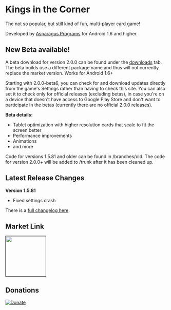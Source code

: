 # Kings in the Corner #

The not so popular, but still kind of fun, multi-player card game!

Developed by <a href='http://asparagusprograms.wordpress.com/'>Asparagus Programs</a> for Android 1.6 and higher.

## New Beta available! ##
A beta download for version 2.0.0 can be found under the <a href='http://code.google.com/p/ap-kings-in-the-corner/downloads/list'>downloads</a> tab. The beta builds use a different package name and thus will not currently replace the market version. Works for Android 1.6+

Starting with 2.0.0-beta6, you can check for and download updates directly from the game's Settings rather than having to check this site. You can also set it to check only for official releases (excluding betas), in case you're on a device that doesn't have access to Google Play Store and don't want to participate in the betas (currently there are no official 2.0.0 releases).

<b>Beta details:</b>
  * Tablet optimization with higher resolution cards that scale to fit the screen better
  * Performance improvements
  * Animations
  * and more

Code for versions 1.5.81 and older can be found in /branches/old. The code for version 2.0.0+ will be added to /trunk after it has been cleaned up.

## Latest Release Changes ##

**Version 1.5.81**
  * Fixed settings crash

There is a <a href='http://code.google.com/p/ap-kings-in-the-corner/wiki/Changelog'>full changelog here</a>.

## Market Link ##

<a href='https://market.android.com/details?id=com.asparagusprograms.kingsinthecorner#?t=W251bGwsMSwxLDIxMiwiY29tLmFzcGFyYWd1c3Byb2dyYW1zLmtpbmdzaW50aGVjb3JuZXIiXQ..'>
<img src='http://i1015.photobucket.com/albums/af271/asparagusprograms/qr_code-1.png' border='1' width='125' height='125' />
</a>

## Donations ##
<a href='https://www.paypal.com/cgi-bin/webscr?cmd=_donations&business=MUPJDFKA5M2WN&lc=US&item_name=Asparagus%20Programs&currency_code=USD&bn=PP%2dDonationsBF%3abtn_donateCC_LG%2egif%3aNonHosted'>
<img src='https://www.paypal.com/en_US/i/btn/btn_donateCC_LG.gif' alt='Donate' />
</a>